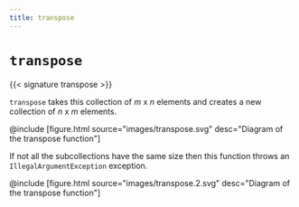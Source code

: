 ```yaml
---
title: transpose
---
```


# `transpose`

{{< signature transpose >}}

`transpose` takes this collection of *m* x *n* elements and creates a new
collection of *n* x *m* elements.

@include [figure.html source="images/transpose.svg" desc="Diagram of the transpose function"]

If not all the subcollections have the same size then this function throws an
`IllegalArgumentException` exception.

@include [figure.html source="images/transpose.2.svg" desc="Diagram of the transpose function"]
